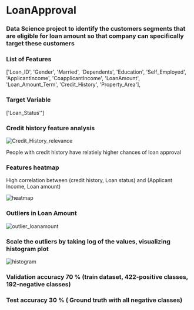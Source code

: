 # LoanApproval

### Data Science project to identify the customers segments that are eligible for loan amount so that company can specifically target these customers

### List of Features 
['Loan_ID', 'Gender', 'Married', 'Dependents', 'Education',
 'Self_Employed', 'ApplicantIncome', 'CoapplicantIncome', 'LoanAmount',
 'Loan_Amount_Term', 'Credit_History', 'Property_Area'],
### Target Variable 
 ['Loan_Status'']
 
### Credit history feature analysis
![Credit_History_relevance](https://user-images.githubusercontent.com/23450113/150649236-a4429384-9c0b-425f-a126-df8197281d05.png)


People with credit history have relatiely higher chances of loan approval


### Features heatmap

High correlation between (credit history, Loan status) and (Applicant Income, Loan amount)

![heatmap](https://user-images.githubusercontent.com/23450113/150649266-58af7814-0280-4974-8683-343c5f80834a.png)


### Outliers in Loan Amount

![outlier_loanamount](https://user-images.githubusercontent.com/23450113/150659027-c13fe2e5-19ad-4d15-a156-80207e3e067d.png)


### Scale the outliers by taking log of the values, visualizing histogram plot
![histogram](https://user-images.githubusercontent.com/23450113/150659028-ad3e7cc7-7077-4482-99ac-7f14aa5b4ece.png)


### Validation accuracy 70 % (train dataset, 422-positive classes, 192-negative classes)
### Test accuracy       30 % ( Ground truth with all negative classes)



      
